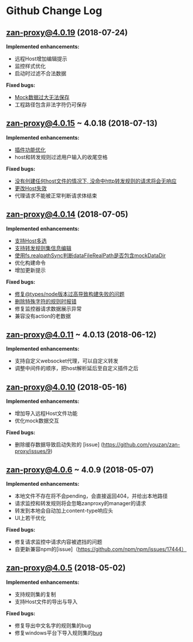 # Github Change Log

## zan-proxy@4.0.19 (2018-07-24)

**Implemented enhancements:**

- 远程Host增加编辑提示
- 监控样式优化
- 启动时过滤不合法数据

**Fixed bugs:**

- [Mock数据过大无法保存](https://github.com/youzan/zan-proxy/issues/49)
- 工程路径包含非法字符仍可保存

## zan-proxy@4.0.15 ~ 4.0.18 (2018-07-13)

**Implemented enhancements:**

- [插件功能优化](https://github.com/youzan/zan-proxy/pull/43)
- host和转发规则过滤用户输入的收尾空格

**Fixed bugs:**

- [没有创建任何host文件的情况下, 没命中http转发规则的请求将会无响应](https://github.com/youzan/zan-proxy/issues/45)
- [更改Host失效](https://github.com/youzan/zan-proxy/issues/40)
- 代理请求不能被正常判断请求体结束

## zan-proxy@4.0.14 (2018-07-05)

**Implemented enhancements:**

- [支持Host多选](https://github.com/youzan/zan-proxy/issues/24)
- [支持转发规则集信息编辑](https://github.com/youzan/zan-proxy/pull/30)
- [使用fs.realpathSync判断dataFileRealPath是否包含mockDataDir](https://github.com/youzan/zan-proxy/pull/25)
- 优化构建命令
- 增加更新提示

**Fixed bugs:**

- [修复@types/node版本过高导致构建失败的问题](https://github.com/youzan/zan-proxy/issues/27)
- [删除特殊字符的规则时报错](https://github.com/youzan/zan-proxy/pull/28)
- 修复监控器请求数据展示异常
- 兼容没有action的老数据

## zan-proxy@4.0.11 ~ 4.0.13 (2018-06-12)

**Implemented enhancements:**

- 支持自定义websocket代理，可以自定义转发
- 调整中间件的顺序，把host解析延后至自定义插件之后

## zan-proxy@4.0.10 (2018-05-16)

**Implemented enhancements:**

- 增加导入远程Host文件功能
- 优化mock数据交互

**Fixed bugs:**

- 删除缓存数据导致启动失败的 [issue] (https://github.com/youzan/zan-proxy/issues/9)

## zan-proxy@4.0.6 ~ 4.0.9 (2018-05-07)

**Implemented enhancements:**

- 本地文件不存在将不会pending，会直接返回404，并给出本地路径
- 请求监控和转发规则将会忽略zanproxy的manager的请求
- 转发到本地会自动加上content-type响应头
- UI上若干优化

**Fixed bugs:**

- 修复请求监控中请求内容被遮挡的问题
- 自更新兼容npm的[issue]（https://github.com/npm/npm/issues/17444）

## zan-proxy@4.0.5 (2018-05-02)

**Implemented enhancements:**

- 支持规则集的复制
- 支持Host文件的导出与导入

**Fixed bugs:**

- 修复导出中文名字的规则集的bug
- 修复windows平台下导入规则集的[bug](https://github.com/youzan/zan-proxy/issues/2)